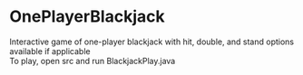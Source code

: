 # OnePlayerBlackjack
Interactive game of one-player blackjack with hit, double, and stand options available if applicable  
To play, open src and run BlackjackPlay.java  
